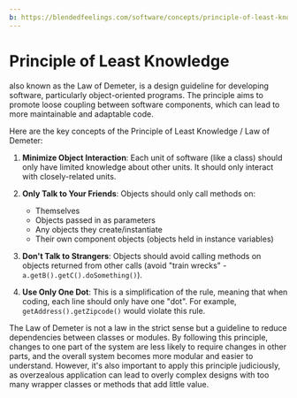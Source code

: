 ```yaml
---
b: https://blendedfeelings.com/software/concepts/principle-of-least-knowledge-law-of-demeter.md
---
```


# Principle of Least Knowledge 
also known as the Law of Demeter, is a design guideline for developing software, particularly object-oriented programs. The principle aims to promote loose coupling between software components, which can lead to more maintainable and adaptable code.

Here are the key concepts of the Principle of Least Knowledge / Law of Demeter:

1. **Minimize Object Interaction**: Each unit of software (like a class) should only have limited knowledge about other units. It should only interact with closely-related units.

2. **Only Talk to Your Friends**: Objects should only call methods on:
   - Themselves
   - Objects passed in as parameters
   - Any objects they create/instantiate
   - Their own component objects (objects held in instance variables)

3. **Don't Talk to Strangers**: Objects should avoid calling methods on objects returned from other calls (avoid "train wrecks" - `a.getB().getC().doSomething()`).

4. **Use Only One Dot**: This is a simplification of the rule, meaning that when coding, each line should only have one "dot". For example, `getAddress().getZipcode()` would violate this rule.

The Law of Demeter is not a law in the strict sense but a guideline to reduce dependencies between classes or modules. By following this principle, changes to one part of the system are less likely to require changes in other parts, and the overall system becomes more modular and easier to understand. However, it's also important to apply this principle judiciously, as overzealous application can lead to overly complex designs with too many wrapper classes or methods that add little value.